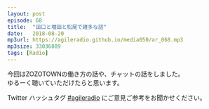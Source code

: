 ```yaml
---
layout: post
episode: 68
title:  "田口と増田と松尾で雑多な話"
date:   2018-08-20
mp3url: https://agileradio.github.io/media050/ar_068.mp3
mp3size: 33036889
tags: [Radio]
---
```


今回はZOZOTOWNの働き方の話や、チャットの話をしました。  
ゆるーく聴いていただけたらと思います。  

Twitter ハッシュタグ [#agileradio](https://twitter.com/intent/tweet?hashtags=agileradio) にご意見ご参考をお聞かせください。

